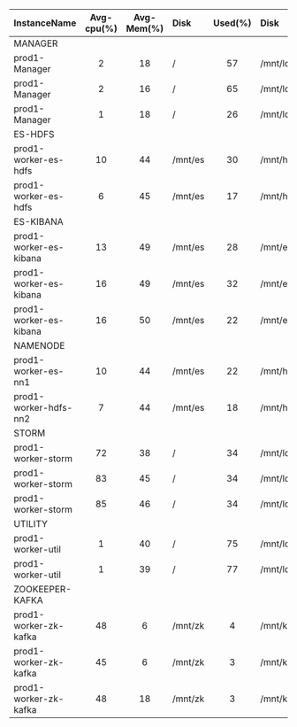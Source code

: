 | InstanceName           |  Avg-cpu(%)  |  Avg-Mem(%)  | Disk    |  Used(%)  | Disk          |  Used(%)  |
|:-----------------------|:------------:|:------------:|:--------|:---------:|:--------------|:---------:|
| MANAGER                |              |              |         |           |               |           |
| prod1-Manager          |      2       |      18      | /       |    57     | /mnt/local    |     0     |
| prod1-Manager          |      2       |      16      | /       |    65     | /mnt/local    |     0     |
| prod1-Manager          |      1       |      18      | /       |    26     | /mnt/local    |     0     |
| ES-HDFS                |              |              |         |           |               |           |
| prod1-worker-es-hdfs   |      10      |      44      | /mnt/es |    30     | /mnt/hdfs     |     2     |
| prod1-worker-es-hdfs   |      6       |      45      | /mnt/es |    17     | /mnt/hdfs     |     2     |
| ES-KIBANA              |              |              |         |           |               |           |
| prod1-worker-es-kibana |      13      |      49      | /mnt/es |    28     | /mnt/es_log   |    60     |
| prod1-worker-es-kibana |      16      |      49      | /mnt/es |    32     | /mnt/es_log   |    50     |
| prod1-worker-es-kibana |      16      |      50      | /mnt/es |    22     | /mnt/es_log   |    48     |
| NAMENODE               |              |              |         |           |               |           |
| prod1-worker-es-nn1    |      10      |      44      | /mnt/es |    22     | /mnt/hdfs_nn1 |     0     |
| prod1-worker-hdfs-nn2  |      7       |      44      | /mnt/es |    18     | /mnt/hdfs_nn2 |     0     |
| STORM                  |              |              |         |           |               |           |
| prod1-worker-storm     |      72      |      38      | /       |    34     | /mnt/local    |    15     |
| prod1-worker-storm     |      83      |      45      | /       |    34     | /mnt/local    |    16     |
| prod1-worker-storm     |      85      |      46      | /       |    34     | /mnt/local    |    19     |
| UTILITY                |              |              |         |           |               |           |
| prod1-worker-util      |      1       |      40      | /       |    75     | /mnt/local    |    14     |
| prod1-worker-util      |      1       |      39      | /       |    77     | /mnt/local    |    14     |
| ZOOKEEPER-KAFKA        |              |              |         |           |               |           |
| prod1-worker-zk-kafka  |      48      |      6       | /mnt/zk |     4     | /mnt/kafka    |     0     |
| prod1-worker-zk-kafka  |      45      |      6       | /mnt/zk |     3     | /mnt/kafka    |     0     |
| prod1-worker-zk-kafka  |      48      |      18      | /mnt/zk |     3     | /mnt/kafka    |     0     |
